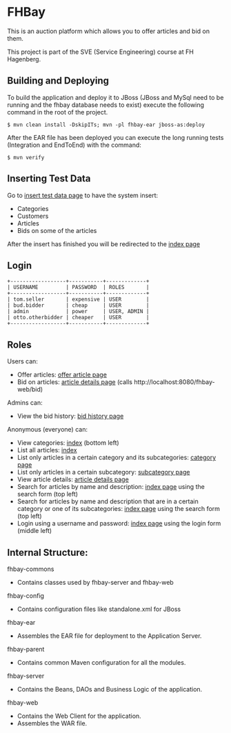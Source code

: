 FHBay
=====

This is an auction platform which allows you to offer articles and bid on them.

This project is part of the SVE (Service Engineering) course at FH Hagenberg.


Building and Deploying
----------------------

To build the application and deploy it to JBoss (JBoss and MySql need to be running and the fhbay database needs to exist) execute the following command in the root of the project.

    $ mvn clean install -DskipITs; mvn -pl fhbay-ear jboss-as:deploy

    
After the EAR file has been deployed you can execute the long running tests (Integration and EndToEnd) with the command:

    $ mvn verify


Inserting Test Data
-------------------

Go to [insert test data page](http://localhost:8080/fhbay-web/insertTestData) to have the system insert:
* Categories
* Customers
* Articles
* Bids on some of the articles

After the insert has finished you will be redirected to the [index page](http://localhost:8080/fhbay-web/)


Login
-----

    +------------------+-----------+-------------+
    | USERNAME         | PASSWORD  | ROLES       |
    +------------------+-----------+-------------+
    | tom.seller       | expensive | USER        |
    | bud.bidder       | cheap     | USER        |
    | admin            | power     | USER, ADMIN |
    | otto.otherbidder | cheaper   | USER        |
    +------------------+-----------+-------------+


Roles
-----

Users can:
* Offer articles: [offer article page](http://localhost:8080/fhbay-web/offerArticle)
* Bid on articles: [article details page](http://localhost:8080/fhbay-web/article/19/Canon-EOS-1D-X) (calls http://localhost:8080/fhbay-web/bid)

Admins can:
* View the bid history: [bid history page](http://localhost:8080/fhbay-web/bidHistory?articleId=23)

Anonymous (everyone) can:
* View categories: [index](http://localhost:8080/fhbay-web/) (bottom left)
* List all articles: [index](http://localhost:8080/fhbay-web/)
* List only articles in a certain category and its subcategories: [category page](http://localhost:8080/fhbay-web/category/57/Photography)
* List only articles in a certain subcategory: [subcategory page](http://localhost:8080/fhbay-web/category/58/Photography/Cameras)
* View article details: [article details page](http://localhost:8080/fhbay-web/article/76/Canon-EOS-7D-(SLR)-Body)
* Search for articles by name and description: [index page](http://localhost:8080/fhbay-web/) using the search form (top left)
* Search for articles by name and description that are in a certain category or one of its subcategories: [index page](http://localhost:8080/fhbay-web/) using the search form (top left)
* Login using a username and password: [index page](http://localhost:8080/fhbay-web/) using the login form (middle left)


Internal Structure:
-------------------

fhbay-commons
* Contains classes used by fhbay-server and fhbay-web

fhbay-config
* Contains configuration files like standalone.xml for JBoss

fhbay-ear
* Assembles the EAR file for deployment to the Application Server.

fhbay-parent
* Contains common Maven configuration for all the modules.

fhbay-server
* Contains the Beans, DAOs and Business Logic of the application.

fhbay-web
* Contains the Web Client for the application.
* Assembles the WAR file.

